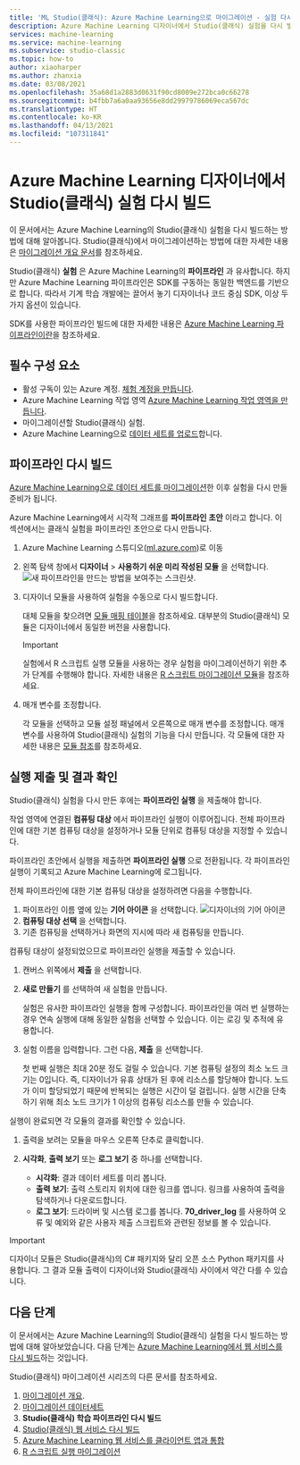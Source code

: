 ```yaml
---
title: 'ML Studio(클래식): Azure Machine Learning으로 마이그레이션 - 실험 다시 빌드'
description: Azure Machine Learning 디자이너에서 Studio(클래식) 실험을 다시 빌드합니다.
services: machine-learning
ms.service: machine-learning
ms.subservice: studio-classic
ms.topic: how-to
author: xiaoharper
ms.author: zhanxia
ms.date: 03/08/2021
ms.openlocfilehash: 35a68d1a2883d0631f90cd8009e272bca0c66278
ms.sourcegitcommit: b4fbb7a6a0aa93656e8dd29979786069eca567dc
ms.translationtype: HT
ms.contentlocale: ko-KR
ms.lasthandoff: 04/13/2021
ms.locfileid: "107311841"
---
```

# <a name="rebuild-a-studio-classic-experiment-in-azure-machine-learning"></a>Azure Machine Learning 디자이너에서 Studio(클래식) 실험 다시 빌드

이 문서에서는 Azure Machine Learning의 Studio(클래식) 실험을 다시 빌드하는 방법에 대해 알아봅니다. Studio(클래식)에서 마이그레이션하는 방법에 대한 자세한 내용은 [마이그레이션 개요 문서](migrate-overview.md)를 참조하세요.

Studio(클래식) **실험** 은 Azure Machine Learning의 **파이프라인** 과 유사합니다. 하지만 Azure Machine Learning 파이프라인은 SDK를 구동하는 동일한 백엔드를 기반으로 합니다. 따라서 기계 학습 개발에는 끌어서 놓기 디자이너나 코드 중심 SDK, 이상 두 가지 옵션이 있습니다.

SDK를 사용한 파이프라인 빌드에 대한 자세한 내용은 [Azure Machine Learning 파이프라인이란](../concept-ml-pipelines.md#building-pipelines-with-the-python-sdk)을 참조하세요.


## <a name="prerequisites"></a>필수 구성 요소

- 활성 구독이 있는 Azure 계정. [체험 계정을 만듭니다](https://azure.microsoft.com/free/?WT.mc_id=A261C142F).
- Azure Machine Learning 작업 영역 [Azure Machine Learning 작업 영역을 만듭니다](../how-to-manage-workspace.md#create-a-workspace).
- 마이그레이션할 Studio(클래식) 실험.
- Azure Machine Learning으로 [데이터 세트를 업로드](migrate-register-dataset.md)합니다.

## <a name="rebuild-the-pipeline"></a>파이프라인 다시 빌드

[Azure Machine Learning으로 데이터 세트를 마이그레이션](migrate-register-dataset.md)한 이후 실험을 다시 만들 준비가 됩니다.

Azure Machine Learning에서 시각적 그래프를 **파이프라인 초안** 이라고 합니다. 이 섹션에서는 클래식 실험을 파이프라인 초안으로 다시 만듭니다.

1. Azure Machine Learning 스튜디오([ml.azure.com](https://ml.azure.com))로 이동
1. 왼쪽 탐색 창에서 **디자이너** > **사용하기 쉬운 미리 작성된 모듈** 을 선택합니다. ![새 파이프라인을 만드는 방법을 보여주는 스크린샷.](../media/tutorial-designer-automobile-price-train-score/launch-designer.png)

1. 디자이너 모듈을 사용하여 실험을 수동으로 다시 빌드합니다.
    
    대체 모듈을 찾으려면 [모듈 매핑 테이블](migrate-overview.md#studio-classic-and-designer-module-mapping)을 참조하세요. 대부분의 Studio(클래식) 모듈은 디자이너에서 동일한 버전을 사용합니다.

    > [!Important]
    > 실험에서 R 스크립트 실행 모듈을 사용하는 경우 실험을 마이그레이션하기 위한 추가 단계를 수행해야 합니다. 자세한 내용은 [R 스크립트 마이그레이션 모듈](migrate-execute-r-script.md)을 참조하세요.

1. 매개 변수를 조정합니다.
    
    각 모듈을 선택하고 모듈 설정 패널에서 오른쪽으로 매개 변수를 조정합니다. 매개 변수를 사용하여 Studio(클래식) 실험의 기능을 다시 만듭니다. 각 모듈에 대한 자세한 내용은 [모듈 참조](../algorithm-module-reference/module-reference.md)를 참조하세요.

## <a name="submit-a-run-and-check-results"></a>실행 제출 및 결과 확인

Studio(클래식) 실험을 다시 만든 후에는 **파이프라인 실행** 을 제출해야 합니다.

작업 영역에 연결된 **컴퓨팅 대상** 에서 파이프라인 실행이 이루어집니다. 전체 파이프라인에 대한 기본 컴퓨팅 대상을 설정하거나 모듈 단위로 컴퓨팅 대상을 지정할 수 있습니다.

파이프라인 초안에서 실행을 제출하면 **파이프라인 실행** 으로 전환됩니다. 각 파이프라인 실행이 기록되고 Azure Machine Learning에 로그됩니다.

전체 파이프라인에 대한 기본 컴퓨팅 대상을 설정하려면 다음을 수행합니다.
1. 파이프라인 이름 옆에 있는 **기어 아이콘** 을 선택합니다. ![디자이너의 기어 아이콘](../media/tutorial-designer-automobile-price-train-score/gear-icon.png)
1. **컴퓨팅 대상 선택** 을 선택합니다.
1. 기존 컴퓨팅을 선택하거나 화면의 지시에 따라 새 컴퓨팅을 만듭니다.

컴퓨팅 대상이 설정되었으므로 파이프라인 실행을 제출할 수 있습니다.

1. 캔버스 위쪽에서 **제출** 을 선택합니다.
1. **새로 만들기** 를 선택하여 새 실험을 만듭니다.
    
    실험은 유사한 파이프라인 실행을 함께 구성합니다. 파이프라인을 여러 번 실행하는 경우 연속 실행에 대해 동일한 실험을 선택할 수 있습니다. 이는 로깅 및 추적에 유용합니다.
1. 실험 이름을 입력합니다. 그런 다음, **제출** 을 선택합니다.

    첫 번째 실행은 최대 20분 정도 걸릴 수 있습니다. 기본 컴퓨팅 설정의 최소 노드 크기는 0입니다. 즉, 디자이너가 유휴 상태가 된 후에 리소스를 할당해야 합니다. 노드가 이미 할당되었기 때문에 반복되는 실행은 시간이 덜 걸립니다. 실행 시간을 단축하기 위해 최소 노드 크기가 1 이상의 컴퓨팅 리소스를 만들 수 있습니다.

실행이 완료되면 각 모듈의 결과를 확인할 수 있습니다.

1. 출력을 보려는 모듈을 마우스 오른쪽 단추로 클릭합니다.
1. **시각화**, **출력 보기** 또는 **로그 보기** 중 하나를 선택합니다.

    - **시각화**: 결과 데이터 세트를 미리 봅니다.
    - **출력 보기**: 출력 스토리지 위치에 대한 링크를 엽니다. 링크를 사용하여 출력을 탐색하거나 다운로드합니다. 
    - **로그 보기**: 드라이버 및 시스템 로그를 봅니다. **70_driver_log** 를 사용하여 오류 및 예외와 같은 사용자 제출 스크립트와 관련된 정보를 볼 수 있습니다.

> [!IMPORTANT]
> 디자이너 모듈은 Studio(클래식)의 C# 패키지와 달리 오픈 소스 Python 패키지를 사용합니다. 그 결과 모듈 출력이 디자이너와 Studio(클래식) 사이에서 약간 다를 수 있습니다. 


## <a name="next-steps"></a>다음 단계

이 문서에서는 Azure Machine Learning의 Studio(클래식) 실험을 다시 빌드하는 방법에 대해 알아보았습니다. 다음 단계는 [Azure Machine Learning에서 웹 서비스를 다시 빌드](migrate-rebuild-web-service.md)하는 것입니다.


Studio(클래식) 마이그레이션 시리즈의 다른 문서를 참조하세요.

1. [마이그레이션 개요](migrate-overview.md).
1. [마이그레이션 데이터세트](migrate-register-dataset.md)
1. **Studio(클래식) 학습 파이프라인 다시 빌드**
1. [Studio(클래식) 웹 서비스 다시 빌드](migrate-rebuild-web-service.md)
1. [Azure Machine Learning 웹 서비스를 클라이언트 앱과 통합](migrate-rebuild-integrate-with-client-app.md)
1. [R 스크립트 실행 마이그레이션](migrate-execute-r-script.md)
